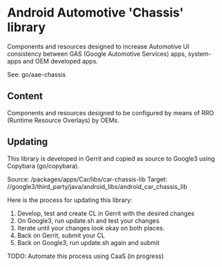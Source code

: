 # Android Automotive 'Chassis' library
Components and resources designed to increase Automotive UI consistency between
GAS (Google Automotive Services) apps, system-apps and OEM developed apps.

See: go/aae-chassis

## Content

Components and resources designed to be configured by means of RRO (Runtime
Resource Overlays) by OEMs.

## Updating

This library is developed in Gerrit and copied as source to Google3 using
Copybara (go/copybara).

Source: /packages/apps/Car/libs/car-chassis-lib
Target: //google3/third_party/java/android_libs/android_car_chassis_lib

Here is the process for updating this library:

1. Develop, test and create CL in Gerrit with the desired changes
2. On Google3, run update.sh and test your changes
3. Iterate until your changes look okay on both places.
4. Back on Gerrit, submit your CL
5. Back on Google3, run update.sh again and submit

TODO: Automate this process using CaaS (in progress)
